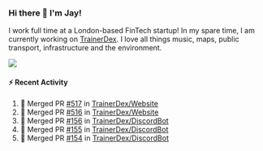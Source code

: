 ### Hi there 👋 I'm Jay!
I work full time at a London-based FinTech startup! In my spare time, I am currently working on [TrainerDex](https://www.github.com/TrainerDex). I love all things music, maps, public transport, infrastructure and the environment.

[<img src="https://github-readme-stats.vercel.app/api/wakatime?username=TurnrDev&layout=compact&custom_title=Last 7 Days Language Breakdown" />](https://wakatime.com/@TurnrDev)  

#### :zap: Recent Activity
<!--START_SECTION:activity-->
1. 🎉 Merged PR [#517](https://github.com/TrainerDex/Website/pull/517) in [TrainerDex/Website](https://github.com/TrainerDex/Website)
2. 🎉 Merged PR [#516](https://github.com/TrainerDex/Website/pull/516) in [TrainerDex/Website](https://github.com/TrainerDex/Website)
3. 🎉 Merged PR [#156](https://github.com/TrainerDex/DiscordBot/pull/156) in [TrainerDex/DiscordBot](https://github.com/TrainerDex/DiscordBot)
4. 🎉 Merged PR [#155](https://github.com/TrainerDex/DiscordBot/pull/155) in [TrainerDex/DiscordBot](https://github.com/TrainerDex/DiscordBot)
5. 🎉 Merged PR [#154](https://github.com/TrainerDex/DiscordBot/pull/154) in [TrainerDex/DiscordBot](https://github.com/TrainerDex/DiscordBot)
<!--END_SECTION:activity-->
